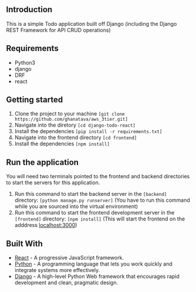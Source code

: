 ## Introduction

This is a simple Todo application built off Django (including the Django REST Framework for API CRUD operations)

## Requirements
* Python3
* django
* DRF
* react
## Getting started
1. Clone the project to your machine ```[git clone https://github.com/ghanatava/aws_3tier.git]```
2. Navigate into the diretory ```[cd django-todo-react]```
3. Install the dependencies ```[pip install -r requirements.txt]```
4. Navigate into the frontend directory ```[cd frontend]```
5. Install the dependencies ```[npm install]```

## Run the application
You will need two terminals pointed to the frontend and backend directories to start the servers for this application.

1. Run this command to start the backend server in the ```[backend]``` directory: ```[python manage.py runserver]``` (You have to run this command while you are sourced into the virtual environment)
2. Run this command to start the frontend development server in the ```[frontend]``` directory: ```[npm install]``` (This will start the frontend on the adddress [localhost:3000](http://localhost:3000))

## Built With

* [React](https://reactjs.org) - A progressive JavaScript framework.
* [Python](https://www.python.org/) - A programming language that lets you work quickly and integrate systems more effectively.
* [Django](http://djangoproject.org/) - A high-level Python Web framework that encourages rapid development and clean, pragmatic design.

